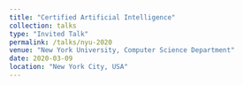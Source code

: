 ```yaml
---
title: "Certified Artificial Intelligence"
collection: talks
type: "Invited Talk"
permalink: /talks/nyu-2020
venue: "New York University, Computer Science Department"
date: 2020-03-09
location: "New York City, USA"
---
```


